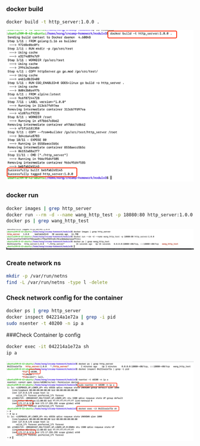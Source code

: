 ### docker build
```sh
docker build -t http_server:1.0.0 .
```

![img_build.png](img_build.png)

### docker run
```sh
docker images | grep http_server
docker run --rm -d --name wang_http_test -p 18080:80 http_server:1.0.0
docker ps | grep wang_http_test
```

![img_run.png](img_run.png)

### Create network ns

```sh
mkdir -p /var/run/netns
find -L /var/run/netns -type l -delete
```

### Check network config for the container

```sh
docker ps | grep http_server
docker inspect 042214a1e72a | grep -i pid
sudo nsenter -t 40200 -n ip a
```

###Check Container Ip config

```sh
docker exec -it 042214a1e72a sh
ip a
```

![img_container.png](img_container.png)

